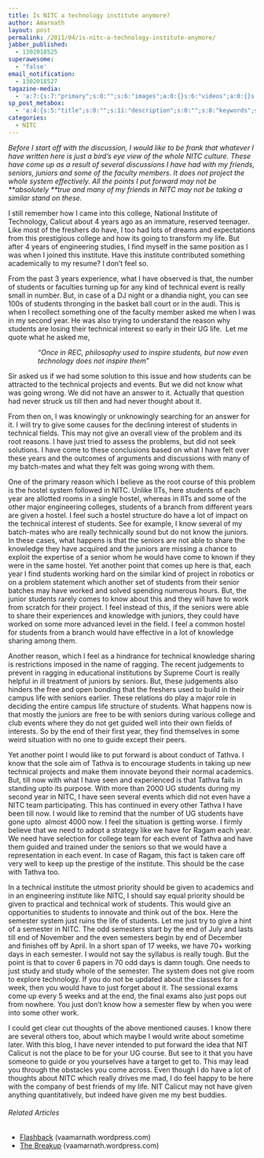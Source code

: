 ```yaml
---
title: Is NITC a technology institute anymore?
author: Amarnath
layout: post
permalink: /2011/04/is-nitc-a-technology-institute-anymore/
jabber_published:
  - 1302018525
superawesome:
  - 'false'
email_notification:
  - 1302018527
tagazine-media:
  - 'a:7:{s:7:"primary";s:0:"";s:6:"images";a:0:{}s:6:"videos";a:0:{}s:11:"image_count";s:1:"0";s:6:"author";s:7:"7275700";s:7:"blog_id";s:8:"14700329";s:9:"mod_stamp";s:19:"2011-04-05 16:13:30";}'
sp_post_metabox:
  - 'a:4:{s:5:"title";s:0:"";s:11:"description";s:0:"";s:8:"keywords";s:0:"";s:7:"noindex";s:0:"";}'
categories:
  - NITC
---
```

<p id="top" />

*Before I start off with the discussion, I would like to be frank that whatever I have written here is just a bird&#8217;s eye view of the whole NITC culture. These have come up as a result of several discussions I have had with my friends, seniors, juniors and some of the faculty members. It does not project the whole system effectively. All the points I put forward may not be **absolutely **true and many of my friends in NITC may not be taking a similar stand on these.*</p> 

I still remember how I came into this college, National Institute of Technology, Calicut about 4 years ago as an immature, reserved teenager. Like most of the freshers do have, I too had lots of dreams and expectations from this prestigious college and how its going to transform my life. But after 4 years of engineering studies, I find myself in the same position as I was when I joined this institute. Have this institute contributed something academically to my resume? I don&#8217;t feel so.
</p>

From the past 3 years experience, what I have observed is that, the number of students or faculties turning up for any kind of technical event is really small in number. But, in case of a DJ night or a dhandia night, you can see 100s of students thronging in the basket ball court or in the audi. This is when I recollect something one of the faculty member asked me when I was in my second year. He was also trying to understand the reason why students are losing their technical interest so early in their UG life.  Let me quote what he asked me,

<p style="padding-left:60px;">
  <em>&#8220;Once in REC, philosophy used to inspire students, but now even technology does not inspire them&#8221;</em>
</p>

Sir asked us if we had some solution to this issue and how students can be attracted to the technical projects and events. But we did not know what was going wrong. We did not have an answer to it. Actually that question had never struck us till then and had never thought about it.

From then on, I was knowingly or unknowingly searching for an answer for it. I will try to give some causes for the declining interest of students in technical fields. This may not give an overall view of the problem and its root reasons. I have just tried to assess the problems, but did not seek solutions. I have come to these conclusions based on what I have felt over these years and the outcomes of arguments and discussions with many of my batch-mates and what they felt was going wrong with them.

One of the primary reason which I believe as the root course of this problem is the hostel system followed in NITC. Unlike IITs, here students of each year are allotted rooms in a single hostel, whereas in IITs and some of the other major engineering colleges, students of a branch from different years are given a hostel. I feel such a hostel structure do have a lot of impact on the technical interest of students. See for example, I know several of my batch-mates who are really technically sound but do not know the juniors. In these cases, what happens is that the seniors are not able to share the knowledge they have acquired and the juniors are missing a chance to exploit the expertise of a senior whom he would have come to known if they were in the same hostel. Yet another point that comes up here is that, each year I find students working hard on the similar kind of project in robotics or on a problem statement which another set of students from their senior batches may have worked and solved spending numerous hours. But, the junior students rarely comes to know about this and they will have to work from scratch for their project. I feel instead of this, if the seniors were able to share their experiences and knowledge with juniors, they could have worked on some more advanced level in the field. I feel a common hostel for students from a branch would have effective in a lot of knowledge sharing among them.

Another reason, which I feel as a hindrance for technical knowledge sharing is restrictions imposed in the name of ragging. The recent judgements to  prevent in ragging in educational institutions by Supreme Court is really helpful in ill treatment of juniors by seniors. But, these judgements also hinders the free and open bonding that the freshers used to build in their campus life with seniors earlier. These relations do play a major role in deciding the entire campus life structure of students. What happens now is that mostly the juniors are free to be with seniors during various college and club events where they do not get guided well into their own fields of interests. So by the end of their first year, they find themselves in some weird situation with no one to guide except their peers.

Yet another point I would like to put forward is about conduct of Tathva. I know that the sole aim of Tathva is to encourage students in taking up new technical projects and make them innovate beyond their normal academics. But, till now with what I have seen and experienced is that Tathva fails in standing upto its purpose. With more than 2000 UG students during my second year in NITC, I have seen several events which did not even have a NITC team participating. This has continued in every other Tathva I have been till now. I would like to remind that the number of UG students have gone upto  almost 4000 now. I feel the situation is getting worse. I firmly believe that we need to adopt a strategy like we have for Ragam each year. We need have selection for college team for each event of Tathva and have them guided and trained under the seniors so that we would have a representation in each event. In case of Ragam, this fact is taken care off very well to keep up the prestige of the institute. This should be the case with Tathva too.

In a technical institute the utmost priority should be given to academics and in an engineering institute like NITC, I should say equal priority should be given to practical and technical work of students. This would give an opportunities to students to innovate and think out of the box. Here the semester system just ruins the life of students. Let me just try to give a hint of a semester in NITC. The odd semesters start by the end of July and lasts till end of November and the even semesters begin by end of December and finishes off by April. In a short span of 17 weeks, we have 70+ working days in each semester. I would not say the syllabus is really tough. But the point is that to cover 6 papers in 70 odd days is damn tough. One needs to just study and study whole of the semester. The system does not give room to explore technology. If you do not be updated about the classes for a week, then you would have to just forget about it. The sessional exams come up every 5 weeks and at the end, the final exams also just pops out from nowhere. You just don&#8217;t know how a semester flew by when you were into some other work.

I could get clear cut thoughts of the above mentioned causes. I know there are several others too, about which maybe I would write about sometime later. With this blog, I have never intended to put forward the idea that NIT Calicut is not the place to be for your UG course. But see to it that you have someone to guide or you yourselves have a target to get to. This may lead you through the obstacles you come across. Even though I do have a lot of thoughts about NITC which really drives me mad, I do feel happy to be here with the company of best friends of my life. NIT Calicut may not have given anything quantitatively, but indeed have given me my best buddies.

<h6 class="zemanta-related-title" style="font-size:1em;">
  Related Articles
</h6>

<ul class="zemanta-article-ul">
  <li class="zemanta-article-ul-li">
    <a href="http://vaamarnath.wordpress.com/2011/01/28/flashback/">Flashback</a> (vaamarnath.wordpress.com)
  </li>
  <li class="zemanta-article-ul-li">
    <a href="http://vaamarnath.wordpress.com/2011/03/12/the-breakup/">The Breakup</a> (vaamarnath.wordpress.com)
  </li>
</ul>